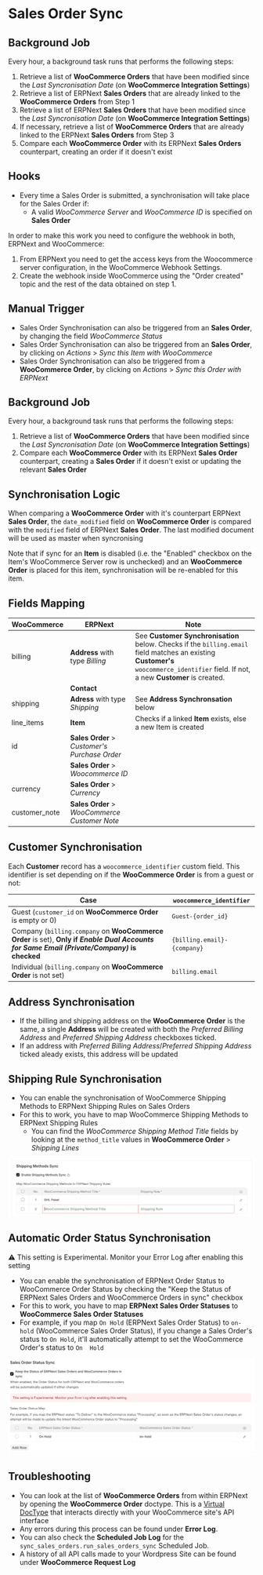 # Sales Order Sync

## Background Job

Every hour, a background task runs that performs the following steps:
1. Retrieve a list of **WooCommerce Orders** that have been modified since the *Last Syncronisation Date* (on **WooCommerce Integration Settings**) 
2. Retrieve a list of ERPNext **Sales Orders** that are already linked to the **WooCommerce Orders** from Step 1
3. Retrieve a list of ERPNext **Sales Orders** that have been modified since the *Last Syncronisation Date* (on **WooCommerce Integration Settings**)
4. If necessary, retrieve a list of **WooCommerce Orders** that are already linked to the ERPNext **Sales Orders** from Step 3
5. Compare each **WooCommerce Order** with its ERPNext **Sales Orders** counterpart, creating an order if it doesn't exist

## Hooks

- Every time a Sales Order is submitted, a synchronisation will take place for the Sales Order if:
  -  A valid *WooCommerce Server* and *WooCommerce ID* is specified on **Sales Order**

In order to make this work you need to configure the webhook in both, ERPNext and WooCommerce:
1. From ERPNext you need to get the access keys from the Woocommerce server configuration, in the WooCommerce Webhook Settings.
2. Create the webhook inside WooCommerce using the "Order created" topic and the rest of the data obtained on step 1.

## Manual Trigger
- Sales Order Synchronisation can also be triggered from an **Sales Order**, by changing the field *WooCommerce Status*
- Sales Order Synchronisation can also be triggered from an **Sales Order**, by clicking on *Actions* > *Sync this Item with WooCommerce*
- Sales Order Synchronisation can also be triggered from a **WooCommerce Order**, by clicking on *Actions* > *Sync this Order with ERPNext*

## Background Job

Every hour, a background task runs that performs the following steps:
1. Retrieve a list of **WooCommerce Orders** that have been modified since the *Last Syncronisation Date* (on **WooCommerce Integration Settings**) 
2. Compare each **WooCommerce Order** with its ERPNext **Sales Order** counterpart, creating a **Sales Order** if it doesn't exist or updating the relevant **Sales Order**

## Synchronisation Logic
When comparing a **WooCommerce Order** with it's counterpart ERPNext **Sales Order**, the `date_modified` field on **WooCommerce Order** is compared with the `modified` field of ERPNext **Sales Order**. The last modified document will be used as master when syncronising

Note that if sync for an **Item** is disabled (i.e. the "Enabled" checkbox on the Item's WooCommerce Server row is unchecked) and an **WooCommerce Order** is placed for this item, synchronisation will be re-enabled for this item.

## Fields Mapping

| WooCommerce   | ERPNext                                       | Note                                                                                                                                                                                  |
| ------------- | --------------------------------------------- | ------------------------------------------------------------------------------------------------------------------------------------------------------------------------------------- |
| billing       | **Address** with type *Billing*               | See **Customer Synchronisation** below. Checks if the `billing.email` field matches an existing **Customer's** `woocommerce_identifier` field. If not, a new **Customer** is created. |
|               | **Contact**                                   |                                                                                                                                                                                       |
| shipping      | **Adress** with type *Shipping*               | See **Address  Synchronsation** below                                                                                                                                                 |
| line_items    | **Item**                                      | Checks if a linked **Item** exists, else a new Item is created                                                                                                                        |
| id            | **Sales Order** > *Customer's Purchase Order* |                                                                                                                                                                                       |
|               | **Sales Order** > *Woocommerce ID*            |                                                                                                                                                                                       |
| currency      | **Sales Order** > *Currency*                  |                                                                                                                                                                                       |
| customer_note | **Sales Order** > *WooCommerce Customer Note* |                                                                                                                                                                                       |


## Customer Synchronisation

Each **Customer** record has a `woocommerce_identifier` custom field. This identifier is set depending on if the **WooCommerce Order** is from a guest or not:

| Case                                                                                                                                        | `woocommerce_identifier`    |
| ------------------------------------------------------------------------------------------------------------------------------------------- | --------------------------- |
| Guest (`customer_id` on **WooCommerce Order** is empty or 0)                                                                                | `Guest-{order_id}`          |
| Company (`billing.company` on **WooCommerce Order** is set), **Only if *Enable Dual Accounts for Same Email (Private/Company)* is checked** | `{billing.email}-{company}` |
| Individual (`billing.company` on **WooCommerce Order** is not set)                                                                          | `billing.email`             |

## Address Synchronisation
- If the billing and shipping address on the **WooCommerce Order** is the same, a single **Address** will be created with both the *Preferred Billing Address* and *Preferred Shipping Address* checkboxes ticked.
- If an address with *Preferred Billing Address*/*Preferred Shipping Address* ticked aleady exists, this address will be updated

## Shipping Rule Synchronisation
- You can enable the synchronisation of WooCommerce Shipping Methods to ERPNext Shipping Rules on Sales Orders
- For this to work, you have to map WooCommerce Shipping Methods to ERPNext Shipping Rules 
  - You can find the *WooCommerce Shipping Method Title* fields by looking at the `method_title` values in **WooCommerce Order** > *Shipping Lines*

![Sales Order Sync Shipping Rule Map](../images/so-shipping-rule-2.png)


## Automatic Order Status Synchronisation

⚠️ This setting is Experimental. Monitor your Error Log after enabling this setting
- You can enable the synchronisation of ERPNext Order Status to WooCommerce Order Status by checking the "Keep the Status of ERPNext Sales Orders and WooCommerce Orders in sync" checkbox
- For this to work, you have to map **ERPNext Sales Order Statuses** to **WooCommerce Sales Order Statuses**
- For example, if you map `On Hold` (ERPNext Sales Order Status) to `on-hold` (WooCommerce Sales Order Status), if you change a Sales Order's status to `On Hold`, it'll automatically attempt to set the WooCommerce Order's status to `On  Hold`

![Sales Order Status Sync](../images/so-order-status.png)


## Troubleshooting
- You can look at the list of **WooCommerce Orders** from within ERPNext by opening the **WooCommerce Order** doctype. This is a [Virtual DocType](https://frappeframework.com/docs/v15/user/en/basics/doctypes/virtual-doctype) that interacts directly with your WooCommerce site's API interface
- Any errors during this process can be found under **Error Log**.
- You can also check the **Scheduled Job Log** for the `sync_sales_orders.run_sales_orders_sync` Scheduled Job.
- A history of all API calls made to your Wordpress Site can be found under **WooCommerce Request Log**

